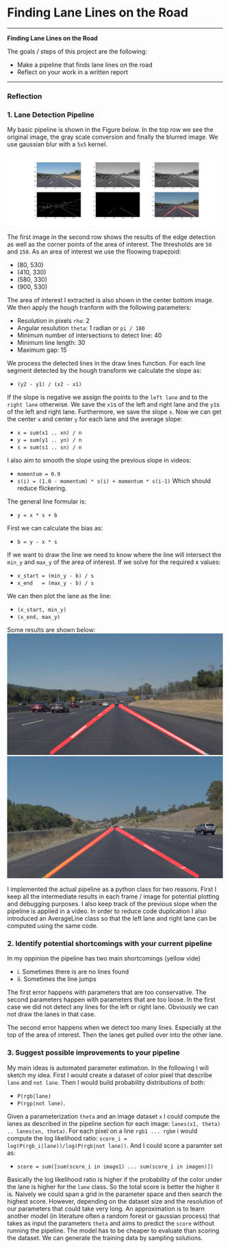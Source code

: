 # **Finding Lane Lines on the Road** 


---

**Finding Lane Lines on the Road**

The goals / steps of this project are the following:
* Make a pipeline that finds lane lines on the road
* Reflect on your work in a written report

---

### Reflection

### 1. Lane Detection Pipeline

My basic pipeline is shown in the Figure below.
In the top row we see the original image,
the gray scale conversion and finally the 
blurred image. We use gaussian blur with 
a `5x5` kernel.

![Debug](test_images/solidWhiteCurve_debug.jpeg)

The first image in the
second row shows the results of the edge
detection as well as the corner points of
the area of interest. The thresholds are
`50` and `150`. As an area of interest
we use the floowing trapezoid:
+ (80, 530)
+ (410, 330)
+ (580, 330) 
+ (900, 530)

The area of interest I extracted is also 
shown in the center bottom image. We then
apply the hough tranform with the following
parameters:
+ Resolution in pixels `rho`: 2
+ Angular resulution `theta`: 1 radian or `pi / 180`
+ Minimum number of intersections to detect line: 40
+ Minimum line length: 30
+ Maximum gap: 15

We process the detected lines in the draw
lines function.
For each line segment detected by the hough transform we calculate the slope as: 
 
+ `(y2 - y1) / (x2 - x1)`

If the slope is negative we assign the points
to the `left lane` and to the `right lane`
otherwise. We save the `x1`s of the left
and right lane and the `y1`s of the left
and right lane. Furthermore, we save the slope `s`. Now we can get the center `x` and center
`y` for each lane and the average slope:

+ `x = sum(x1 .. xn) / n`
+ `y = sum(y1 .. yn) / n`
+ `s = sum(s1 .. sn) / n`

I also aim to smooth the slope using the previous slope in videos:

+ `momentum = 0.9`
+ `s(i) = (1.0 - momentum) * s(i) + momentum * s(i-1)`
Which should reduce flickering.

The general line formular is:

+ `y = x * s + b`

First we can calculate the bias as:

+ `b = y - x * s`

If we want to draw the line we need to
know where the line will intersect
the `min_y` and `max_y` of the area of interest. If we solve for the required
x values:

+ `x_start = (min_y - b) / s`
+ `x_end   = (max_y - b) / s`

We can then plot the lane as the line:

+ `(x_start, min_y)`
+ `(x_end, max_y)`

Some results are shown below:
![Debug](test_images/solidWhiteCurve_lane.jpeg)
![Debug](test_images/solidYellowCurve_lane.jpeg)

I implemented the actual pipeline as a python class for two reasons.
First I keep all the intermediate results in each frame / image for potential
plotting and debugging purposes. I also keep track of the previous slope
when the pipeline is applied in a video. In order to reduce code
duplication I also introduced an AverageLine class so that the
left lane and right lane can be computed using the same code.

### 2. Identify potential shortcomings with your current pipeline

In my oppinion the pipeline has two main shortcomings (yellow vide)
+ i.  Sometimes there is are no lines found 
+ ii. Sometimes the line jumps 

The first error happens with parameters that are too conservative. The
second parameters happen with parameters that are too loose.
In the first case we did not detect any lines for the left or right lane.
Obviously we can not draw the lanes in that case.

The second error happens when we detect too many lines. Especially
at the top of the area of interest. Then the lanes get pulled
over into the other lane.

### 3. Suggest possible improvements to your pipeline

My main ideas is automated parameter estimation.
In the following I will sketch my idea.
First I would create a dataset of color pixel that describe
`lane` and `not lane`. Then I would build probability distributions
of both: 
+ `P(rgb|lane)`
+ `P(rgp|not lane)`.

Given a parameterization `theta` and an image dataset `x` I could compute the lanes as described
in the pipeline section for each image: `lanes(x1, theta) .. lanes(xn, theta)`. For each pixel
on a line `rgb1 ... rgbm` i would compute the log likelihood ratio: `score_i = log(P(rgb_i|lane))/log(P(rgb|not lane))`. And I could score a paramter set as: 

+ `score = sum([sum(score_i in image1) ... sum(score_i in imagen)])`

Basically the log likelihood ratio is higher if the probability of the color under 
the lane is higher for the `lane` class. So the total score is better the higher it is.
Naively we could span a grid in the parameter space and then search the highest score.
However, depending on the dataset size and the resolution of our parameters that could
take very long. An approximation is to learn another model (in literature often a random forest or gaussian process) that takes as input the parameters `theta` and aims to predict the `score`
without running the pipeline. The model has to be cheaper to evaluate than scoring the dataset.
We can generate the training data by sampling solutions.
